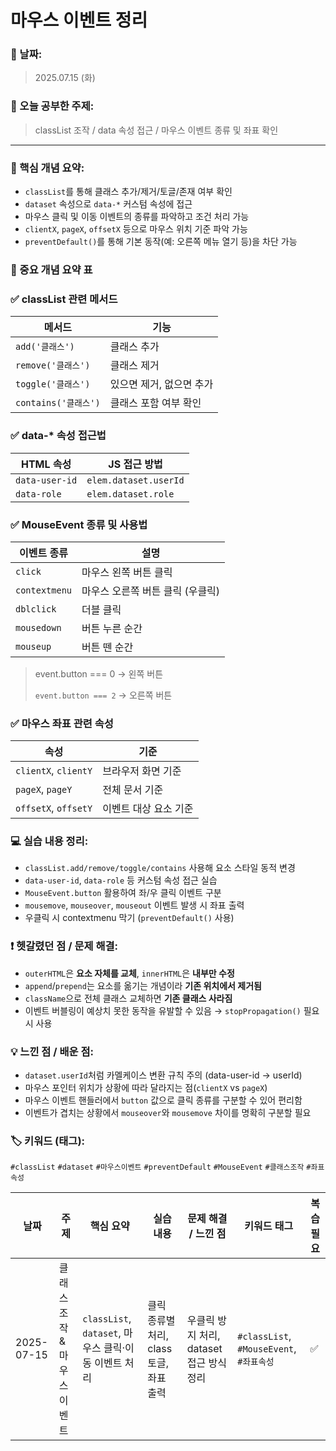 # 마우스 이벤트 정리


### 📅 날짜:

> 2025.07.15 (화)
> 

### 📘 오늘 공부한 주제:

> classList 조작 / data 속성 접근 / 마우스 이벤트 종류 및 좌표 확인
> 

---

### 📝 핵심 개념 요약:

- `classList`를 통해 클래스 추가/제거/토글/존재 여부 확인
- `dataset` 속성으로 `data-*` 커스텀 속성에 접근
- 마우스 클릭 및 이동 이벤트의 종류를 파악하고 조건 처리 가능
- `clientX`, `pageX`, `offsetX` 등으로 마우스 위치 기준 파악 가능
- `preventDefault()`를 통해 기본 동작(예: 오른쪽 메뉴 열기 등)을 차단 가능

### 📌 중요 개념 요약 표

### ✅ classList 관련 메서드

| 메서드 | 기능 |
| --- | --- |
| `add('클래스')` | 클래스 추가 |
| `remove('클래스')` | 클래스 제거 |
| `toggle('클래스')` | 있으면 제거, 없으면 추가 |
| `contains('클래스')` | 클래스 포함 여부 확인 |

### ✅ data-* 속성 접근법

| HTML 속성 | JS 접근 방법 |
| --- | --- |
| `data-user-id` | `elem.dataset.userId` |
| `data-role` | `elem.dataset.role` |

### ✅ MouseEvent 종류 및 사용법

| 이벤트 종류 | 설명 |
| --- | --- |
| `click` | 마우스 왼쪽 버튼 클릭 |
| `contextmenu` | 마우스 오른쪽 버튼 클릭 (우클릭) |
| `dblclick` | 더블 클릭 |
| `mousedown` | 버튼 누른 순간 |
| `mouseup` | 버튼 뗀 순간 |

> event.button === 0 → 왼쪽 버튼
> 
> 
> `event.button === 2` → 오른쪽 버튼
> 

### ✅ 마우스 좌표 관련 속성

| 속성 | 기준 |
| --- | --- |
| `clientX`, `clientY` | 브라우저 화면 기준 |
| `pageX`, `pageY` | 전체 문서 기준 |
| `offsetX`, `offsetY` | 이벤트 대상 요소 기준 |

### 💻 실습 내용 정리:

- `classList.add/remove/toggle/contains` 사용해 요소 스타일 동적 변경
- `data-user-id`, `data-role` 등 커스텀 속성 접근 실습
- `MouseEvent.button` 활용하여 좌/우 클릭 이벤트 구분
- `mousemove`, `mouseover`, `mouseout` 이벤트 발생 시 좌표 출력
- 우클릭 시 contextmenu 막기 (`preventDefault()` 사용)

### ❗ 헷갈렸던 점 / 문제 해결:

- `outerHTML`은 **요소 자체를 교체**, `innerHTML`은 **내부만 수정**
- `append`/`prepend`는 요소를 옮기는 개념이라 **기존 위치에서 제거됨**
- `className`으로 전체 클래스 교체하면 **기존 클래스 사라짐**
- 이벤트 버블링이 예상치 못한 동작을 유발할 수 있음 → `stopPropagation()` 필요 시 사용

### 💡 느낀 점 / 배운 점:

- `dataset.userId`처럼 카멜케이스 변환 규칙 주의 (data-user-id → userId)
- 마우스 포인터 위치가 상황에 따라 달라지는 점(`clientX` vs `pageX`)
- 마우스 이벤트 핸들러에서 `button` 값으로 클릭 종류를 구분할 수 있어 편리함
- 이벤트가 겹치는 상황에서 `mouseover`와 `mousemove` 차이를 명확히 구분할 필요

### 🏷️ 키워드 (태그):

`#classList` `#dataset` `#마우스이벤트` `#preventDefault` `#MouseEvent` `#클래스조작` `#좌표속성`

| 날짜 | 주제 | 핵심 요약 | 실습 내용 | 문제 해결 / 느낀 점 | 키워드 태그 | 복습 필요 |
| --- | --- | --- | --- | --- | --- | --- |
| 2025-07-15 | 클래스 조작 & 마우스 이벤트 | `classList`, `dataset`, 마우스 클릭·이동 이벤트 처리 | 클릭 종류별 처리, class 토글, 좌표 출력 | 우클릭 방지 처리, dataset 접근 방식 정리 | `#classList`, `#MouseEvent`, `#좌표속성` | ✅ |
